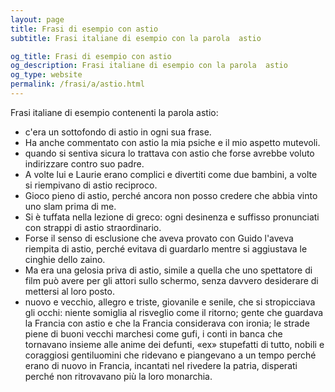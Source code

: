 ```yaml
---
layout: page
title: Frasi di esempio con astio 
subtitle: Frasi italiane di esempio con la parola  astio

og_title: Frasi di esempio con astio 
og_description: Frasi italiane di esempio con la parola  astio
og_type: website
permalink: /frasi/a/astio.html
---
```


Frasi italiane di esempio contenenti la parola astio:


- c'era un sottofondo di astio in ogni sua frase.
- Ha anche commentato con astio la mia psiche e il mio aspetto mutevoli.
- quando si sentiva sicura lo trattava con astio che forse avrebbe voluto indirizzare contro suo padre.
- A volte lui e Laurie erano complici e divertiti come due bambini, a volte si riempivano di astio reciproco.
- Gioco pieno di astio, perché ancora non posso credere che abbia vinto uno slam prima di me.
- Si è tuffata nella lezione di greco: ogni desinenza e suffisso pronunciati con strappi di astio straordinario.
- Forse il senso di esclusione che aveva provato con Guido l'aveva riempita di astio, perché evitava di guardarlo mentre si aggiustava le cinghie dello zaino.
- Ma era una gelosia priva di astio, simile a quella che uno spettatore di film può avere per gli attori sullo schermo, senza davvero desiderare di mettersi al loro posto.
- nuovo e vecchio, allegro e triste, giovanile e senile, che si stropicciava gli occhi: niente somiglia al risveglio come il ritorno; gente che guardava la Francia con astio e che la Francia considerava con ironia; le strade piene di buoni vecchi marchesi come gufi, i conti in banca che tornavano insieme alle anime dei defunti, «ex» stupefatti di tutto, nobili e coraggiosi gentiluomini che ridevano e piangevano a un tempo perché erano di nuovo in Francia, incantati nel rivedere la patria, disperati perché non ritrovavano più la loro monarchia.
